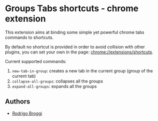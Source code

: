 # Groups Tabs shortcuts - chrome extension

This extension aims at binding some simple yet powerful chrome tabs commands to shortcuts.

By default no shortcut is provided in order to avoid collision with other plugins, you can set your own in the page: [chrome://extensions/shortcuts](chrome://extensions/shortcuts).

Current supported commands:

1. `new-tab-in-group`: creates a new tab in the current group (group of the current tab)
1. `collapse-all-groups`: collapses all the groups
1. `expand-all-groups`: expands all the groups

## Authors

* [Rodrigo Broggi](https://github.com/rbroggi)
